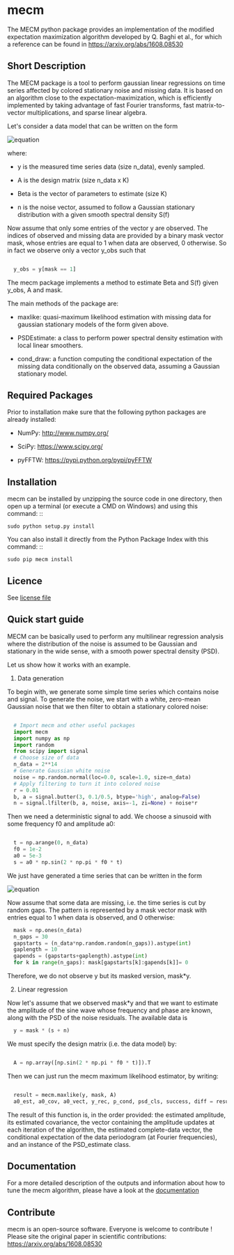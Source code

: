 mecm
=================



The MECM python package provides an implementation of the modified expectation maximization
algorithm developed by Q. Baghi et al., for which a reference can be found in
https://arxiv.org/abs/1608.08530



Short Description
-----------------

The MECM package is a tool to perform gaussian linear regressions on time series affected
by colored stationary noise and missing data. It is based on an algorithm close to the
expectation-maximization, which is efficiently implemented by taking advantage of fast
Fourier transforms, fast matrix-to-vector multiplications, and sparse linear algebra.

Let's consider a data model that can be written on the form

![equation](https://latex.codecogs.com/gif.latex?y&space;=&space;A&space;\beta&space;&plus;&space;n)


where:

  * y is the measured time series data (size n_data), evenly sampled.

  * A is the design matrix (size n_data x K)

  * Beta is the vector of parameters to estimate (size K)

  * n is the noise vector, assumed to follow a Gaussian stationary distribution with a given smooth spectral density S(f)

Now assume that only some entries of the vector y are observed. The indices of observed and missing data are provided by a binary mask vector mask, whose entries are equal to 1 when data are observed, 0 otherwise. So in fact we observe only a vector y_obs such that

```python

  y_obs = y[mask == 1]

```

The mecm package implements a method to estimate Beta and S(f) given y_obs,
A and mask.


The main methods of the package are:

  * maxlike: quasi-maximum likelihood estimation with missing data for gaussian stationary models of the form given above.

  * PSDEstimate: a class to perform power spectral density estimation with local linear smoothers.

  * cond_draw: a function computing the conditional expectation of the missing data conditionally on the observed data, assuming a Gaussian stationary model.




Required Packages
-----------------

Prior to installation make sure that the following python packages are already installed:

* NumPy: http://www.numpy.org/

* SciPy: https://www.scipy.org/

* pyFFTW: https://pypi.python.org/pypi/pyFFTW



Installation
------------

mecm can be installed by unzipping the source code in one directory, then open up a terminal (or execute a CMD on Windows) and using this command: ::

    sudo python setup.py install

You can also install it directly from the Python Package Index with this command: ::

    sudo pip mecm install



Licence
-------

See [license file](https://github.com/qbaghi/mecm/blob/master/LICENCE.txt)


Quick start guide
-----------------

MECM can be basically used to perform any multilinear regression analysis where
the distribution of the noise is assumed to be Gaussian and stationary in the
wide sense, with a smooth power spectral density (PSD).

Let us show how it works with an example.

1. Data generation

To begin with, we generate some simple time series which contains noise and signal.
To generate the noise, we start with a white, zero-mean Gaussian noise that
we then filter to obtain a stationary colored noise:

```python

  # Import mecm and other useful packages
  import mecm
  import numpy as np
  import random
  from scipy import signal
  # Choose size of data
  n_data = 2**14
  # Generate Gaussian white noise
  noise = np.random.normal(loc=0.0, scale=1.0, size=n_data)
  # Apply filtering to turn it into colored noise
  r = 0.01
  b, a = signal.butter(3, 0.1/0.5, btype='high', analog=False)
  n = signal.lfilter(b, a, noise, axis=-1, zi=None) + noise*r

```


Then we need a deterministic signal to add. We choose a sinusoid with some
frequency f0 and amplitude a0:

```python

  t = np.arange(0, n_data)
  f0 = 1e-2
  a0 = 5e-3
  s = a0 * np.sin(2 * np.pi * f0 * t)

```
We just have generated a time series that can be written in the form

![equation](https://latex.codecogs.com/gif.latex?y&space;=&space;A&space;\beta&space;&plus;&space;n)

Now assume that some data are missing, i.e. the time series is cut by random gaps.
The pattern is represented by a mask vector mask with entries equal to 1 when data
is observed, and 0 otherwise:

```python
  mask = np.ones(n_data)
  n_gaps = 30
  gapstarts = (n_data*np.random.random(n_gaps)).astype(int)
  gaplength = 10
  gapends = (gapstarts+gaplength).astype(int)
  for k in range(n_gaps): mask[gapstarts[k]:gapends[k]]= 0
```

Therefore, we do not observe y but its masked version, mask*y.

2. Linear regression

Now let's assume that we observed mask*y and that we want to estimate the amplitude
of the sine wave whose frequency and phase are known, along with the PSD of the
noise residuals.
The available data is

```python
  y = mask * (s + n)
```

We must specify the design matrix (i.e. the data model) by:

```python

  A = np.array([np.sin(2 * np.pi * f0 * t)]).T

```

Then we can just run the mecm maximum likelihood estimator, by writing:

```python

  result = mecm.maxlike(y, mask, A)
  a0_est, a0_cov, a0_vect, y_rec, p_cond, psd_cls, success, diff = result

```

The result of this function is, in the order provided: the estimated amplitude,
its estimated covariance, the vector containing the amplitude updates at each
iteration of the algorithm, the estimated complete-data vector, the conditional
expectation of the data periodogram (at Fourier frequencies), and an instance of
the PSD_estimate class.

Documentation
-------------

For a more detailed description of the outputs and information about how to tune
the mecm algorithm, please have a look at the [documentation](http://mecm.readthedocs.io/en/latest/)


Contribute
----------
mecm is an open-source software. Everyone is welcome to contribute !
Please site the original paper in scientific contributions:
https://arxiv.org/abs/1608.08530
